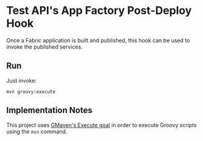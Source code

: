 # Test API's App Factory Post-Deploy Hook

Once a Fabric application is built and published, this hook can be used to invoke
the published services.

## Run

Just invoke:

    mvn groovy:execute

## Implementation Notes

This project uses [GMaven's Execute goal](https://groovy.github.io/gmaven/groovy-maven-plugin/execute.html#) in order to execute Groovy scripts using the `mvn` command.

